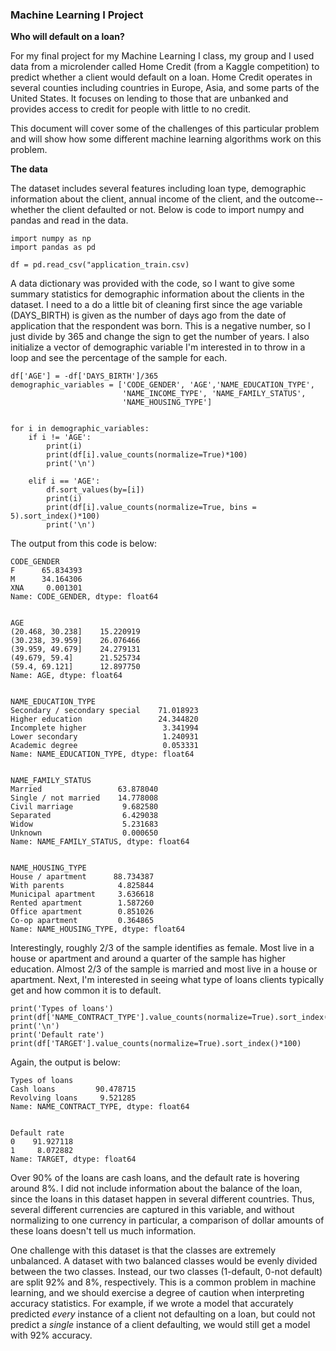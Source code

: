 ### Machine Learning I Project

**Who will default on a loan?**

For my final project for my Machine Learning I class, my group and I used data from a microlender called Home Credit (from a Kaggle competition) to predict whether a client would default on a loan. Home Credit operates in several counties including countries in Europe, Asia, and some parts of the United States. It focuses on lending to those that are unbanked and provides access to credit for people with little to no credit. 

This document will cover some of the challenges of this particular problem and will show how some different machine learning algorithms work on this problem. 

**The data** 

The dataset includes several features including loan type, demographic information about the client, annual income of the client, and the outcome--whether the client defaulted or not. Below is code to import numpy and pandas and read in the data. 

```
import numpy as np
import pandas as pd

df = pd.read_csv("application_train.csv)
```
A data dictionary was provided with the code, so I want to give some summary statistics for demographic information about the clients in the dataset. I need to a do a little bit of cleaning first since the age variable (DAYS_BIRTH) is given as the number of days ago from the date of application that the respondent was born. This is a negative number, so I just divide by 365 and change the sign to get the number of years. I also initialize a vector of demographic variable I'm interested in to throw in a loop and see the percentage of the sample for each. 

```
df['AGE'] = -df['DAYS_BIRTH']/365
demographic_variables = ['CODE_GENDER', 'AGE','NAME_EDUCATION_TYPE', 
                         'NAME_INCOME_TYPE', 'NAME_FAMILY_STATUS',
                         'NAME_HOUSING_TYPE']
                         

for i in demographic_variables:
    if i != 'AGE':
        print(i)
        print(df[i].value_counts(normalize=True)*100)
        print('\n')
        
    elif i == 'AGE':
        df.sort_values(by=[i])
        print(i)
        print(df[i].value_counts(normalize=True, bins = 5).sort_index()*100)
        print('\n')
```

The output from this code is below: 
```
CODE_GENDER
F      65.834393
M      34.164306
XNA     0.001301
Name: CODE_GENDER, dtype: float64


AGE
(20.468, 30.238]    15.220919
(30.238, 39.959]    26.076466
(39.959, 49.679]    24.279131
(49.679, 59.4]      21.525734
(59.4, 69.121]      12.897750
Name: AGE, dtype: float64


NAME_EDUCATION_TYPE
Secondary / secondary special    71.018923
Higher education                 24.344820
Incomplete higher                 3.341994
Lower secondary                   1.240931
Academic degree                   0.053331
Name: NAME_EDUCATION_TYPE, dtype: float64


NAME_FAMILY_STATUS
Married                 63.878040
Single / not married    14.778008
Civil marriage           9.682580
Separated                6.429038
Widow                    5.231683
Unknown                  0.000650
Name: NAME_FAMILY_STATUS, dtype: float64


NAME_HOUSING_TYPE
House / apartment      88.734387
With parents            4.825844
Municipal apartment     3.636618
Rented apartment        1.587260
Office apartment        0.851026
Co-op apartment         0.364865
Name: NAME_HOUSING_TYPE, dtype: float64
```
Interestingly, roughly 2/3 of the sample identifies as female. Most live in a house or apartment and around a quarter of the sample has higher education. Almost 2/3 of the sample is married and most live in a house or apartment. Next, I'm interested in seeing what type of loans clients typically get and how common it is to default. 

```
print('Types of loans')
print(df['NAME_CONTRACT_TYPE'].value_counts(normalize=True).sort_index()*100)
print('\n')
print('Default rate')
print(df['TARGET'].value_counts(normalize=True).sort_index()*100)
```    
Again, the output is below:
```
Types of loans
Cash loans         90.478715
Revolving loans     9.521285
Name: NAME_CONTRACT_TYPE, dtype: float64


Default rate
0    91.927118
1     8.072882
Name: TARGET, dtype: float64
```
Over 90% of the loans are cash loans, and the default rate is hovering around 8%. I did not include information about the balance of the loan, since the loans in this dataset happen in several different countries. Thus, several different currencies are captured in this variable, and without normalizing to one currency in particular, a comparison of dollar amounts of these loans doesn't tell us much information. 

One challenge with this dataset is that the classes are extremely unbalanced. A dataset with two balanced classes would be evenly divided between the two classes. Instead, our two classes (1-default, 0-not default) are split 92% and 8%, respectively. This is a common problem in machine learning, and we should exercise a degree of caution when interpreting accuracy statistics. For example, if we wrote a model that accurately predicted *every* instance of a client not defaulting on a loan, but could not predict a *single* instance of a client defaulting, we would still get a model with 92% accuracy. 